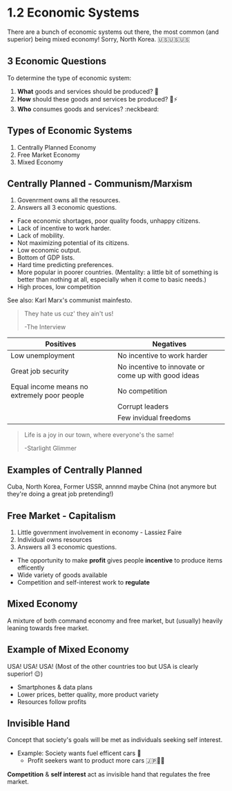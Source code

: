 # 1.2 Economic Systems

There are a bunch of economic systems out there, the most common (and superior) being mixed economy! Sorry, North Korea. :us::us::us:

## 3 Economic Questions

To determine the type of economic system:

1. **What** goods and services should be produced? :fried_shrimp:
2. **How** should these goods and services be produced? :ocean::zap:
3. **Who** consumes goods and services? :neckbeard:

## Types of Economic Systems

1. Centrally Planned Economy
2. Free Market Economy
3. Mixed Economy

## Centrally Planned - Communism/Marxism

1. Govenrment owns all the resources.
2. Answers all 3 economic questions.


- Face economic shortages, poor quality foods, unhappy citizens.
- Lack of incentive to work harder.
- Lack of mobility.
- Not maximizing potential of its citizens.
- Low economic output.
- Bottom of GDP lists.
- Hard time predicting preferences.
- More popular in poorer countries. (Mentality: a little bit of something is better than nothing at all, especially when it come to basic needs.)
- High proces, low competition

See also: Karl Marx's communist mainfesto.

> They hate us cuz' they ain't us!
>
> -The Interview

| Positives | Negatives |
| -- | -- |
| Low unemployment | No incentive to work harder |
| Great job security | No incentive to innovate or come up with good ideas |
| Equal income means no extremely poor people | No competition |
|  | Corrupt leaders |
|  | Few invidual freedoms |

> Life is a joy in our town, where everyone's the same!
>
> -Starlight Glimmer

## Examples of Centrally Planned

Cuba, North Korea, Former USSR, annnnd maybe China (not anymore but they're doing a great job pretending!)

## Free Market - Capitalism

1. Little government involvement in economy - Lassiez Faire
3. Individual owns resources
3. Answers all 3 economic questions.


- The opportunity to make **profit** gives people **incentive** to produce items efficently
- Wide variety of goods available
- Competition and self-interest work to **regulate**

## Mixed Economy

A mixture of both command economy and free market, but (usually) heavily leaning towards free market.

## Example of Mixed Economy

USA! USA! USA! (Most of the other countries too but USA is clearly superior! :wink:)

- Smartphones & data plans
- Lower prices, better quality, more product variety
- Resources follow profits

## Invisible Hand

Concept that society's goals will be met as individuals seeking self interest.

- Example: Society wants fuel efficent cars :car:
  - Profit seekers want to product more cars :jp::car::car:
 
**Competition** & **self interest** act as invisible hand that regulates the free market.